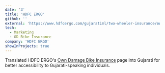 ```yaml
---
date: '3'
title: 'HDFC ERGO'
github: ''
external: 'https://www.hdfcergo.com/gujaratiml/two-wheeler-insurance/own-damage-bike-cover'
tech:
  - Marketing
  - OD Bike Insurance
company: 'HDFC ERGO'
showInProjects: true
---
```


Translated HDFC ERGO's [Own Damage Bike Insurance](https://www.hdfcergo.com/two-wheeler-insurance/own-damage-bike-cover) page into Gujarati for better accessibility to Gujarati-speaking individuals.
